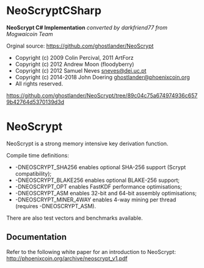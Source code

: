 # NeoScryptCSharp

**NeoScrypt C# Implementation**
*converted by darkfriend77 from Mogwaicoin Team*

Orginal source: https://github.com/ghostlander/NeoScrypt

- Copyright (c) 2009 Colin Percival, 2011 ArtForz
- Copyright (c) 2012 Andrew Moon (floodyberry)
- Copyright (c) 2012 Samuel Neves <sneves@dei.uc.pt>
- Copyright (c) 2014-2018 John Doering <ghostlander@phoenixcoin.org>
- All rights reserved.

https://github.com/ghostlander/NeoScrypt/tree/89c04c75a674974936c6579b42764d5370139d3d

NeoScrypt
=========

NeoScrypt is a strong memory intensive key derivation function.

Compile time definitions:
 - -DNEOSCRYPT_SHA256 enables optional SHA-256 support (Scrypt compatibility);
 - -DNEOSCRYPT_BLAKE256 enables optional BLAKE-256 support;
 - -DNEOSCRYPT_OPT enables FastKDF performance optimisations;
 - -DNEOSCRYPT_ASM enables 32-bit and 64-bit assembly optimisations;
 - -DNEOSCRYPT_MINER_4WAY enables 4-way mining per thread (requires -DNEOSCRYPT_ASM).

There are also test vectors and benchmarks available.


Documentation
-------------

Refer to the following white paper for an introduction to NeoScrypt:
http://phoenixcoin.org/archive/neoscrypt_v1.pdf
